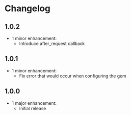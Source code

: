 # Changelog

## 1.0.2
* 1 minor enhancement:
  * Introduce after_request callback

## 1.0.1
* 1 minor enhancement:
  * Fix error that would occur when configuring the gem

## 1.0.0
* 1 major enhancement:
  * Initial release
